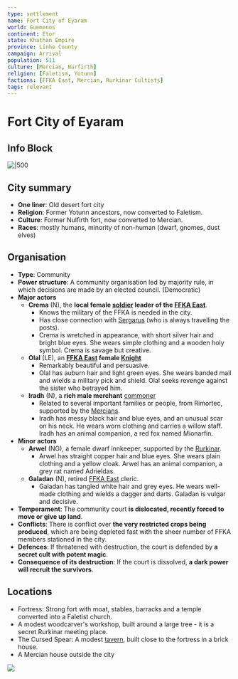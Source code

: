 ```yaml
---
type: settlement
name: Fort City of Eyaram
world: Guemenos
continent: Etor
state: Khathan Empire
province: Linhe County
campaign: Arrival
population: 511
culture: [Mercian, Nurfirth]
religion: [Faletism, Yotunn]
factions: [FFKA East, Mercian, Rurkinar Cultists]
tags: relevant
---
```


# Fort City of Eyaram

## Info Block

![|500](https://i.imgur.com/YN6i2S4.png)

## City summary

- **One liner**: Old desert fort city
- **Religion**: Former Yotunn ancestors, now converted to Faletism.
- **Culture**: Former Nulfirth fort, now converted to Mercian.
- **Races**: mostly humans, minority of non-human (dwarf, gnomes, dust elves)

## Organisation

- **Type**: Community
- **Power structure**: A community organisation led by majority rule, in which decisions are made by an elected council. (Democratic)
- **Major actors**
	- **Crema** (N), the **local female [soldier](https://open5e.com/monsters/soldier-a5e) leader of the [FFKA East](../factions/ffkaEast.md)**.
		- Knows the military of the FFKA is needed in the city.
		- Has close connection with [Sergarus](../npcs/sergarus.md) (who is always travelling the posts).
		- Crema is wretched in appearance, with short silver hair and bright blue eyes. She wears simple clothing and a wooden holy symbol. Crema is savage but creative.
	- **Olal** (LE), an **[FFKA East](../factions/ffkaEast.md) female [Knight](https://open5e.com/monsters/knight)**
		- Remarkably beautiful and persuasive.
		- Olal has auburn hair and light green eyes. She wears banded mail and wields a military pick and shield. Olal seeks revenge against the sister who betrayed him.
	- **Iradh** (N), a **rich male merchant** [commoner](https://open5e.com/monsters/commoner)
		- Related to several important families or people, from Rimortec, supported by the [Mercians](../factions/mercians.md).
		- Iradh has messy black hair and blue eyes, and an unusual scar on his neck. He wears worn clothing and carries a willow staff. Iradh has an animal companion, a red fox named Mionarfin.
- **Minor actors**
	- **Arwel** (NG), a female dwarf innkeeper, supported by the [Rurkinar](../factions/rurkinar.md).
		- Arwel has straight copper hair and blue eyes. She wears plain clothing and a yellow cloak. Arwel has an animal companion, a grey rat named Adrieldas.
	- **Galadan** (N), retired [FFKA East](../factions/ffkaEast.md) cleric.
		- Galadan has tangled white hair and grey eyes. He wears well-made clothing and wields a dagger and darts. Galadan is vulgar and decisive.
- **Temperament**: The community court **is dislocated, recently forced to move or give up land**.
- **Conflicts**: There is conflict over **the very restricted crops being produced**, which are being depleted fast with the sheer number of FFKA members stationed in the city.
- **Defences**: If threatened with destruction, the court is defended by **a secret cult with potent magic**.
- **Consequence of its destruction**: If the court is dissolved, **a dark power will recruit the survivors**.

## Locations

 - Fortress: Strong fort with moat, stables, barracks and a temple converted into a Faletist church.
 - A modest woodcarver's workshop, built around a large tree - it is a secret Rurkinar meeting place.
 - The Cursed Spear: A modest [tavern](https://donjon.bin.sh/fantasy/inn/), built close to the fortress in a brick house.
-   A Mercian house outside the city

![](https://i.imgur.com/DEgikot.png)


